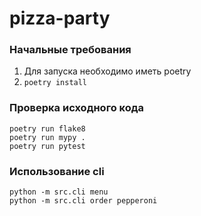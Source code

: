 # pizza-party

### Начальные требования

1. Для запуска необходимо иметь poetry
2. `poetry install`


### Проверка исходного кода
`poetry run flake8`<br/>
`poetry run mypy .`<br/>
`poetry run pytest`


### Использование cli

`python -m src.cli menu`<br/>
`python -m src.cli order pepperoni`